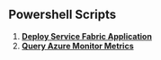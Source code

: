 ## Powershell Scripts
1. [**Deploy Service Fabric Application**](https://gist.github.com/ybping/215f259a9eb586b609512c10dfa225ef)<br>
2. [**Query Azure Monitor Metrics**](https://gist.github.com/ybping/02916cad5b51dcb5a54803ba9922c74e)
